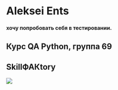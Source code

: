 # Aleksei Ents
#### хочу попробовать себя в тестировании.
## Курс QA Python, группа 69
## SkillФАКtory
![](https://pbs.twimg.com/profile_banners/1102214188443799552/1552096680/1500x500)

